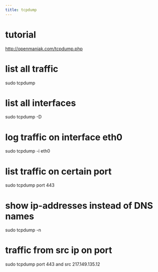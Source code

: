 ```yaml
---
title: tcpdump
---
```


# tutorial
  http://openmaniak.com/tcpdump.php

# list all traffic
  sudo tcpdump

# list all interfaces
  sudo tcpdump -D

# log traffic on interface eth0
  sudo tcpdump -i eth0
  
# list traffic on certain port
  sudo tcpdump port 443
  
# show ip-addresses instead of DNS names
  sudo tcpdump -n

# traffic from src ip on port
  sudo tcpdump port 443 and src 217.149.135.12
